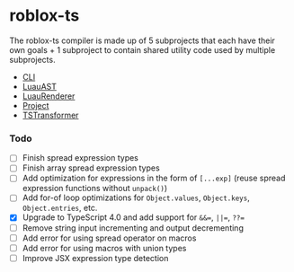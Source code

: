 # roblox-ts

The roblox-ts compiler is made up of 5 subprojects that each have their own goals + 1 subproject to contain shared utility code used by multiple subprojects.

-   [CLI](./CLI/README.md)
-   [LuauAST](./LuauAST/README.md)
-   [LuauRenderer](./LuauRenderer/README.md)
-   [Project](./Project/README.md)
-   [TSTransformer](./TSTransformer/README.md)

### **Todo**

-   [ ] Finish spread expression types
-   [ ] Finish array spread expression types
-   [ ] Add optimization for expressions in the form of `[...exp]` (reuse spread expression functions without `unpack()`)
-   [ ] Add for-of loop optimizations for `Object.values`, `Object.keys`, `Object.entries`, etc.
-   [x] Upgrade to TypeScript 4.0 and add support for `&&=`, `||=`, `??=`
-   [ ] Remove string input incrementing and output decrementing
-   [ ] Add error for using spread operator on macros
-   [ ] Add error for using macros with union types
-   [ ] Improve JSX expression type detection
